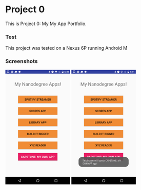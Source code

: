 # Project 0 
This is Project 0: My My App Portfolio. 

### Test

This project was tested on a Nexus 6P running Android M

### Screenshots

<img src="screenshots/Screenshot1.png" width="40%" />
<img src="screenshots/Screenshot2.png" width="40%" />

